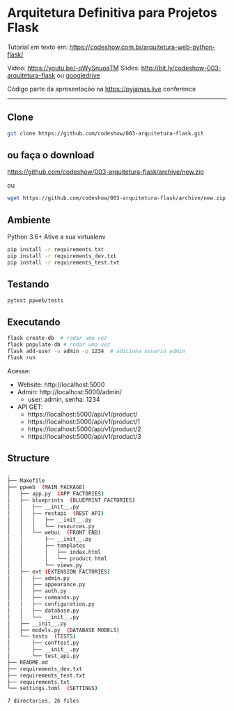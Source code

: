 # Arquitetura Definitiva para Projetos Flask

Tutorial em texto em: https://codeshow.com.br/arquitetura-web-python-flask/

Video: https://youtu.be/-qWySnuoaTM
Slides: http://bit.ly/codeshow-003-arquitetura-flask ou [googledrive](https://docs.google.com/presentation/d/e/2PACX-1vTZfj2xF3-Nf4NZO8V4HNr2rQNt0ci2kP19OT3Uhrzljl7MZj5Txl_AVlNt4upnCl3aYEJDAfiELpd7/pub?start=false&loop=false&delayms=15000)

Código parte da apresentação na https://pyjamas.live conference

---

## Clone

```bash
git clone https://github.com/codeshow/003-arquitetura-flask.git
```

## ou faça o download

https://github.com/codeshow/003-arquitetura-flask/archive/new.zip

ou

```bash
wget https://github.com/codeshow/003-arquitetura-flask/archive/new.zip
```

## Ambiente

Python 3.6+
Ative a sua virtualenv

```bash
pip install -r requirements.txt
pip install -r requirements_dev.txt
pip install -r requirements_test.txt
```

## Testando

```bash
pytest ppweb/tests
```

## Executando

```bash
flask create-db  # rodar uma vez
flask populate-db # rodar uma vez
flask add-user -u admin -p 1234  # adiciona usuario admin
flask run
```

Acesse:

- Website: http://localhost:5000
- Admin: http://localhost:5000/admin/
  - user: admin, senha: 1234
- API GET:
  - https://localhost:5000/api/v1/product/
  - https://localhost:5000/api/v1/product/1
  - https://localhost:5000/api/v1/product/2
  - https://localhost:5000/api/v1/product/3


## Structure

```bash
.
├── Makefile
├── ppweb  (MAIN PACKAGE)
│   ├── app.py  (APP FACTORIES)
│   ├── blueprints  (BLUEPRINT FACTORIES)
│   │   ├── __init__.py
│   │   ├── restapi  (REST API)
│   │   │   ├── __init__.py
│   │   │   └── resources.py
│   │   └── webui  (FRONT END)
│   │       ├── __init__.py
│   │       ├── templates
│   │       │   ├── index.html
│   │       │   └── product.html
│   │       └── views.py
│   ├── ext (EXTENSION FACTORIES)
│   │   ├── admin.py
│   │   ├── appearance.py
│   │   ├── auth.py
│   │   ├── commands.py
│   │   ├── configuration.py
│   │   ├── database.py
│   │   └── __init__.py
│   ├── __init__.py
│   ├── models.py  (DATABASE MODELS)
│   └── tests  (TESTS)
│       ├── conftest.py
│       ├── __init__.py
│       └── test_api.py
├── README.md
├── requirements_dev.txt
├── requirements_test.txt
├── requirements.txt
└── settings.toml  (SETTINGS)

7 directories, 26 files
```
